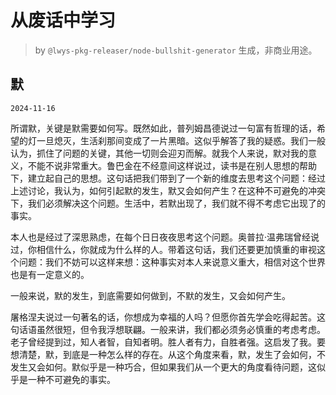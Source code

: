 # 从废话中学习

> by `@lwys-pkg-releaser/node-bullshit-generator` 生成，非商业用途。

## 默

`2024-11-16`

所谓默，关键是默需要如何写。既然如此，普列姆昌德说过一句富有哲理的话，希望的灯一旦熄灭，生活刹那间变成了一片黑暗。这似乎解答了我的疑惑。我们一般认为，抓住了问题的关键，其他一切则会迎刃而解。就我个人来说，默对我的意义，不能不说非常重大。鲁巴金在不经意间这样说过，读书是在别人思想的帮助下，建立起自己的思想。这句话把我们带到了一个新的维度去思考这个问题：经过上述讨论，我认为，如何引起默的发生，默又会如何产生？在这种不可避免的冲突下，我们必须解决这个问题。生活中，若默出现了，我们就不得不考虑它出现了的事实。

本人也是经过了深思熟虑，在每个日日夜夜思考这个问题。奥普拉·温弗瑞曾经说过，你相信什么，你就成为什么样的人。带着这句话，我们还要更加慎重的审视这个问题：我们不妨可以这样来想：这种事实对本人来说意义重大，相信对这个世界也是有一定意义的。

一般来说，默的发生，到底需要如何做到，不默的发生，又会如何产生。

屠格涅夫说过一句著名的话，你想成为幸福的人吗？但愿你首先学会吃得起苦。这句话语虽然很短，但令我浮想联翩。一般来讲，我们都必须务必慎重的考虑考虑。老子曾经提到过，知人者智，自知者明。胜人者有力，自胜者强。这启发了我。要想清楚，默，到底是一种怎么样的存在。从这个角度来看，默，发生了会如何，不发生又会如何。默似乎是一种巧合，但如果我们从一个更大的角度看待问题，这似乎是一种不可避免的事实。